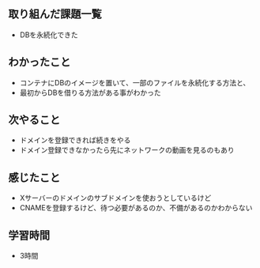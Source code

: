 ## 取り組んだ課題一覧
- DBを永続化できた


## わかったこと
- コンテナにDBのイメージを置いて、一部のファイルを永続化する方法と、
- 最初からDBを借りる方法がある事がわかった

## 次やること
- ドメインを登録できれば続きをやる
- ドメイン登録できなかったら先にネットワークの動画を見るのもあり

## 感じたこと
- Xサーバーのドメインのサブドメインを使おうとしているけど
- CNAMEを登録するけど、待つ必要があるのか、不備があるのかわからない

## 学習時間
- 3時間